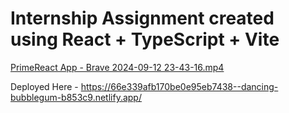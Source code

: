 # Internship Assignment created using React + TypeScript + Vite

[PrimeReact App - Brave 2024-09-12 23-43-16.mp4](https://drive.google.com/file/d/19P3xGlQ3eBH_SBf9f2MsCzB6-6HxFQk3/view?usp=sharing)

Deployed Here - https://66e339afb170be0e95eb7438--dancing-bubblegum-b853c9.netlify.app/